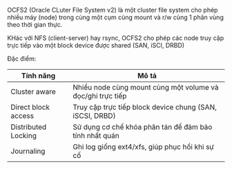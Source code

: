 OCFS2 (Oracle CLuter File System v2) là một cluster file system cho phép nhiều máy (node) trong cùng một cụm cùng mount và r/w cùng 1 phân vùng theo thời gian thực.

KHác với NFS (client-server) hay rsync, OCFS2 cho phép các node truy cập trực tiếp vào một block device được shared (SAN, iSCI, DRBD)

Đặc điểm:

| Tính năng           | Mô tả                                                |
|----------------------|------------------------------------------------------|
| Cluster aware        | Nhiều node cùng mount cùng một volume và đọc/ghi trực tiếp |
| Direct block access  | Truy cập trực tiếp block device chung (SAN, iSCSI, DRBD)   |
| Distributed Locking  | Sử dụng cơ chế khóa phân tán để đảm bảo tính nhất quán    |
| Journaling           | Ghi log giống ext4/xfs, giúp phục hồi khi sự cố           |

